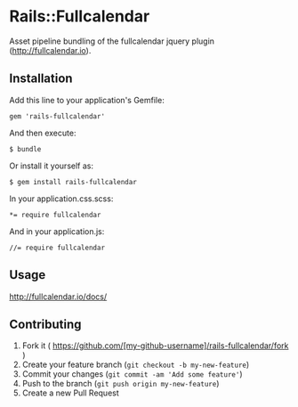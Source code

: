 # Rails::Fullcalendar

Asset pipeline bundling of the fullcalendar jquery plugin (http://fullcalendar.io).

## Installation

Add this line to your application's Gemfile:

    gem 'rails-fullcalendar'

And then execute:

    $ bundle

Or install it yourself as:

    $ gem install rails-fullcalendar

In your application.css.scss:

    *= require fullcalendar

And in your application.js:

    //= require fullcalendar

## Usage

http://fullcalendar.io/docs/

## Contributing

1. Fork it ( https://github.com/[my-github-username]/rails-fullcalendar/fork )
2. Create your feature branch (`git checkout -b my-new-feature`)
3. Commit your changes (`git commit -am 'Add some feature'`)
4. Push to the branch (`git push origin my-new-feature`)
5. Create a new Pull Request
